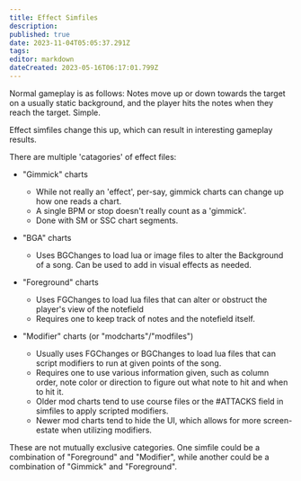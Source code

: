 ```yaml
---
title: Effect Simfiles
description: 
published: true
date: 2023-11-04T05:05:37.291Z
tags: 
editor: markdown
dateCreated: 2023-05-16T06:17:01.799Z
---
```


Normal gameplay is as follows: Notes move up or down towards the target on a usually static background, and the player hits the notes when they reach the target. Simple.

Effect simfiles change this up, which can result in interesting gameplay results.

There are multiple 'catagories' of effect files:
- "Gimmick" charts
    - While not really an 'effect', per-say, gimmick charts can change up how one reads a chart.
    - A single BPM or stop doesn't really count as a 'gimmick'.
    - Done with SM or SSC chart segments.

- "BGA" charts
    - Uses BGChanges to load lua or image files to alter the Background of a song. Can be used to add in visual effects as needed.

- "Foreground" charts
    - Uses FGChanges to load lua files that can alter or obstruct the player's view of the notefield
    - Requires one to keep track of notes and the notefield itself.

- "Modifier" charts (or "modcharts"/"modfiles")
    - Usually uses FGChanges or BGChanges to load lua files that can script modifiers to run at given points of the song.
    - Requires one to use various information given, such as column order, note color or direction to figure out what note to hit and when to hit it.
    - Older mod charts tend to use course files or the #ATTACKS field in simfiles to apply scripted modifiers.
    - Newer mod charts tend to hide the UI, which allows for more screen-estate when utilizing modifiers.

These are not mutually exclusive categories. One simfile could be a combination of "Foreground" and "Modifier", while another could be a combination of "Gimmick" and "Foreground".
